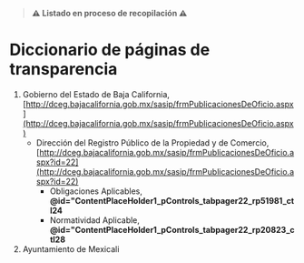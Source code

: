 > **⚠️ Listado en proceso de recopilación ⚠️**

# Diccionario de páginas de transparencia

1. Gobierno del Estado de Baja California, [http://dceg.bajacalifornia.gob.mx/sasip/frmPublicacionesDeOficio.aspx](http://dceg.bajacalifornia.gob.mx/sasip/frmPublicacionesDeOficio.aspx)
    * Dirección del Registro Público de la Propiedad y de Comercio, [http://dceg.bajacalifornia.gob.mx/sasip/frmPublicacionesDeOficio.aspx?id=22](http://dceg.bajacalifornia.gob.mx/sasip/frmPublicacionesDeOficio.aspx?id=22)
        * Obligaciones Aplicables, **@id="ContentPlaceHolder1_pControls_tabpager22_rp51981_ctl24**
        * Normatividad Aplicable, **@id="ContentPlaceHolder1_pControls_tabpager22_rp20823_ctl28**
1. Ayuntamiento de Mexicali
